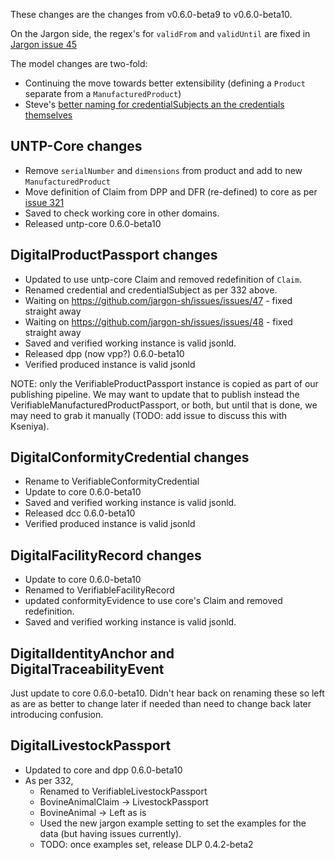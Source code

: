 These changes are the changes from v0.6.0-beta9 to v0.6.0-beta10.

On the Jargon side, the regex's for `validFrom` and `validUntil` are fixed in [Jargon issue 45](https://github.com/jargon-sh/issues/issues/45)

The model changes are two-fold:
- Continuing the move towards better extensibility (defining a `Product` separate from a `ManufacturedProduct`)
- Steve's [better naming for credentialSubjects an the credentials themselves](https://github.com/uncefact/spec-untp/issues/332)



## UNTP-Core changes

- Remove `serialNumber` and `dimensions` from product and add to new `ManufacturedProduct`
- Move definition of Claim from DPP and DFR (re-defined) to core as per [issue 321](https://github.com/uncefact/spec-untp/issues/321)
- Saved to check working core in other domains.
- Released untp-core 0.6.0-beta10


## DigitalProductPassport changes

- Updated to use untp-core Claim and removed redefinition of `Claim`.
- Renamed credential and credentialSubject as per 332 above.
- Waiting on https://github.com/jargon-sh/issues/issues/47 - fixed straight away
- Waiting on https://github.com/jargon-sh/issues/issues/48 - fixed straight away
- Saved and verified working instance is valid jsonld.
- Released dpp (now vpp?) 0.6.0-beta10
- Verified produced instance is valid jsonld

NOTE: only the VerifiableProductPassport instance is copied as part of our publishing pipeline. We may want to update that to publish instead the VerifiableManufacturedProductPassport, or both, but until that is done, we may need to grab it manually (TODO: add issue to discuss this with Kseniya).


## DigitalConformityCredential changes

- Rename to VerifiableConformityCredential
- Update to core 0.6.0-beta10
- Saved and verified working instance is valid jsonld.
- Released dcc 0.6.0-beta10
- Verified produced instance is valid jsonld


## DigitalFacilityRecord changes

- Update to core 0.6.0-beta10
- Renamed to VerifiableFacilityRecord
- updated conformityEvidence to use core's Claim and removed redefinition.
- Saved and verified working instance is valid jsonld.

## DigitalIdentityAnchor and DigitalTraceabilityEvent

Just update to core 0.6.0-beta10. Didn't hear back on renaming these so left as are as better to change later if needed than need to change back later introducing confusion.

## DigitalLivestockPassport

- Updated to core and dpp 0.6.0-beta10
- As per 332,
  - Renamed to VerifiableLivestockPassport
  - BovineAnimalClaim -> LivestockPassport
  - BovineAnimal -> Left as is
  - Used the new jargon example setting to set the examples for the data (but having issues currently).
  - TODO: once examples set, release DLP 0.4.2-beta2
